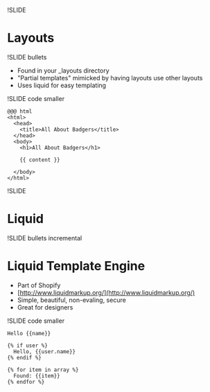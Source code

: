 !SLIDE

# Layouts #

!SLIDE bullets

* Found in your _layouts directory
* "Partial templates" mimicked by having layouts use other layouts
* Uses liquid for easy templating

!SLIDE code smaller

    @@@ html
    <html>
      <head>
        <title>All About Badgers</title>
      </head>
      <body>
        <h1>All About Badgers</h1>

        {{ content }}

      </body>
    </html>

!SLIDE

# Liquid #

!SLIDE bullets incremental

# Liquid Template Engine #

* Part of Shopify
* [http://www.liquidmarkup.org/](http://www.liquidmarkup.org/)
* Simple, beautiful, non-evaling, secure
* Great for designers

!SLIDE code smaller

    Hello {{name}}

    {% if user %}
      Hello, {{user.name}}
    {% endif %}

    {% for item in array %}
      Found: {{item}}
    {% endfor %}
